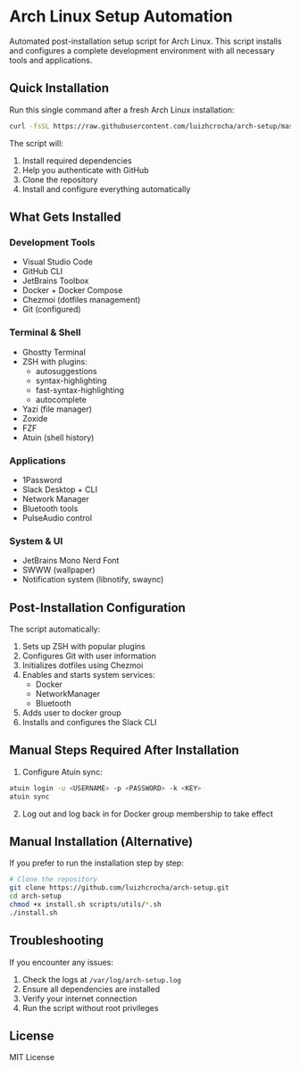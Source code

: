 # Arch Linux Setup Automation

Automated post-installation setup script for Arch Linux. This script installs and configures a complete development environment with all necessary tools and applications.

## Quick Installation

Run this single command after a fresh Arch Linux installation:

```bash
curl -fsSL https://raw.githubusercontent.com/luizhcrocha/arch-setup/master/install.sh | bash
```

The script will:
1. Install required dependencies
2. Help you authenticate with GitHub
3. Clone the repository
4. Install and configure everything automatically

## What Gets Installed

### Development Tools
- Visual Studio Code
- GitHub CLI
- JetBrains Toolbox
- Docker + Docker Compose
- Chezmoi (dotfiles management)
- Git (configured)

### Terminal & Shell
- Ghostty Terminal
- ZSH with plugins:
  - autosuggestions
  - syntax-highlighting
  - fast-syntax-highlighting
  - autocomplete
- Yazi (file manager)
- Zoxide
- FZF
- Atuin (shell history)

### Applications
- 1Password
- Slack Desktop + CLI
- Network Manager
- Bluetooth tools
- PulseAudio control

### System & UI
- JetBrains Mono Nerd Font
- SWWW (wallpaper)
- Notification system (libnotify, swaync)

## Post-Installation Configuration

The script automatically:
1. Sets up ZSH with popular plugins
2. Configures Git with user information
3. Initializes dotfiles using Chezmoi
4. Enables and starts system services:
   - Docker
   - NetworkManager
   - Bluetooth
5. Adds user to docker group
6. Installs and configures the Slack CLI

## Manual Steps Required After Installation

1. Configure Atuin sync:
```bash
atuin login -u <USERNAME> -p <PASSWORD> -k <KEY>
atuin sync
```

2. Log out and log back in for Docker group membership to take effect

## Manual Installation (Alternative)

If you prefer to run the installation step by step:

```bash
# Clone the repository
git clone https://github.com/luizhcrocha/arch-setup.git
cd arch-setup
chmod +x install.sh scripts/utils/*.sh
./install.sh
```

## Troubleshooting

If you encounter any issues:

1. Check the logs at `/var/log/arch-setup.log`
2. Ensure all dependencies are installed
3. Verify your internet connection
4. Run the script without root privileges

## License

MIT License
